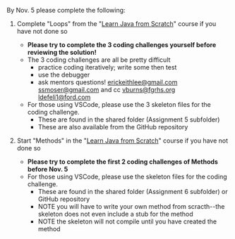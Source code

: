 By Nov. 5 please complete the following:

1. Complete "Loops" from the "[Learn Java from Scratch](https://www.educative.io/courses/learn-java-from-scratch)" course if you have not done so
    * **Please try to complete the 3 coding challenges yourself before reviewing the solution!**
    * The 3 coding challenges are all be pretty difficult
        * practice coding iteratively; write some then test
        * use the debugger
        * ask mentors questions! erickeithlee@gmail.com ssmoser@gmail.com and cc vburns@fgrhs.org ldefeli1@ford.com
    * For those using VSCode, please use the 3 skeleton files for the coding challenge.
        * These are found in the shared folder (Assignment 5 subfolder)
        * These are also available from the GitHub repository

2. Start "Methods" in the "[Learn Java from Scratch](https://www.educative.io/courses/learn-java-from-scratch)" course if you have not done so
    * **Please try to complete the first 2 coding challenges of Methods before Nov. 5**
    * For those using VSCode, please use the skeleton files for the coding challenge.
        * These are found in the shared folder (Assignment 6 subfolder) or GitHub repository
        * NOTE you will have to write your own method from scracth--the skeleton does not even include a stub for the method
        * NOTE the skeleton will not compile until you have created the method